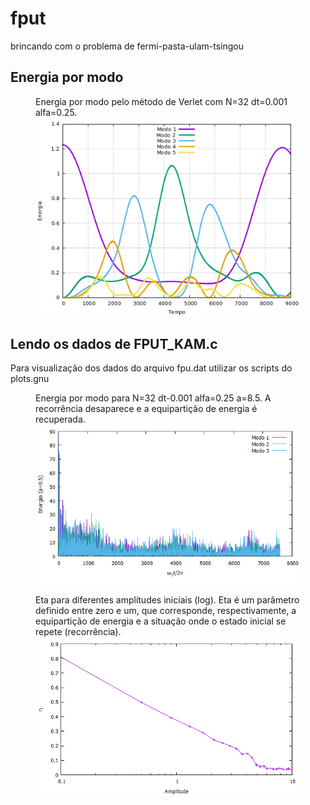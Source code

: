 # fput
brincando com o problema de fermi-pasta-ulam-tsingou

## Energia por modo
<figure>
<figurecaption>Energia por modo pelo método de Verlet com N=32 dt=0.001 alfa=0.25.</figurecaption>
<img src="images/Verlet.png" width="500">
</figure>

## Lendo os dados de FPUT_KAM.c
Para visualização dos dados do arquivo fpu.dat utilizar os scripts do plots.gnu
<figure>
<figurecaption>Energia por modo para N=32 dt-0.001 alfa=0.25 a=8.5. A recorrência desaparece e a equipartição de energia é recuperada.</figurecaption>
<img src="images/KAM_amp8.5.png" width="500">
</figure>
<figure>
<figurecaption>Eta para diferentes amplitudes iniciais (log). Eta é um parâmetro definido entre zero e um, que corresponde, respectivamente, a equipartição de energia e a situação onde o estado inicial se repete (recorrência).</figurecaption>
<img src="images/KAM_eta xlog.png" width="500">
</figure>
